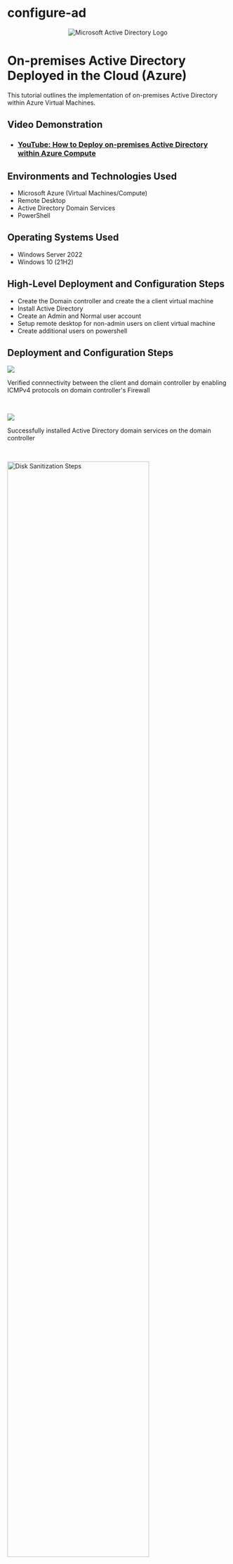 # configure-ad
<p align="center">
<img src="https://i.imgur.com/pU5A58S.png" alt="Microsoft Active Directory Logo"/>
</p>

<h1>On-premises Active Directory Deployed in the Cloud (Azure)</h1>
This tutorial outlines the implementation of on-premises Active Directory within Azure Virtual Machines.<br />


<h2>Video Demonstration</h2>

- ### [YouTube: How to Deploy on-premises Active Directory within Azure Compute](https://www.youtube.com)

<h2>Environments and Technologies Used</h2>

- Microsoft Azure (Virtual Machines/Compute)
- Remote Desktop
- Active Directory Domain Services
- PowerShell

<h2>Operating Systems Used </h2>

- Windows Server 2022
- Windows 10 (21H2)

<h2>High-Level Deployment and Configuration Steps</h2>

- Create the Domain controller and create the a client virtual machine 
- Install Active Directory 
- Create an Admin and Normal user account 
- Setup remote desktop for non-admin users on client virtual machine
- Create additional users on powershell 

<h2>Deployment and Configuration Steps</h2>

<p>
<img src="https://i.imgur.com/R8VJcmh.png">
</p>
<p>
Verified connnectivity between the client and domain controller by enabling ICMPv4 protocols on domain controller's Firewall 
</p>
<br />

<p>
<img src="https://i.imgur.com/GOKgt0s.png"<
</p>
<p>
Successfully installed Active Directory domain services on the domain controller 
</p>
<br />

<p>
<img src="https://i.imgur.com/DJmEXEB.png" height="80%" width="80%" alt="Disk Sanitization Steps"/>
</p>
<p>
Lorem ipsum dolor sit amet, consectetur adipiscing elit, sed do eiusmod tempor incididunt ut labore et dolore magna aliqua. Ut enim ad minim veniam, quis nostrud exercitation ullamco laboris nisi ut aliquip ex ea commodo consequat. Duis aute irure dolor in reprehenderit in voluptate velit esse cillum dolore eu fugiat nulla pariatur.
</p>
<br />

